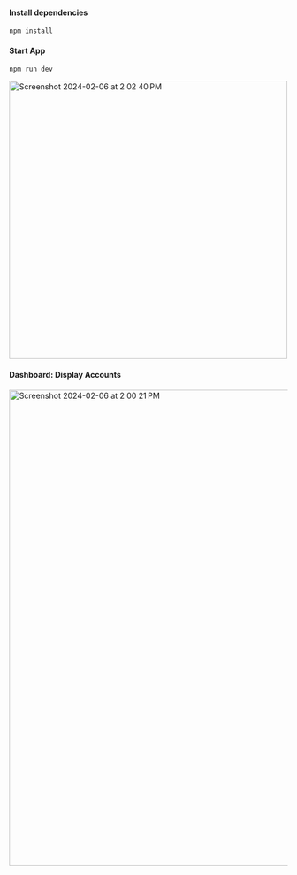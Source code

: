 #### Install dependencies
```
npm install
```

#### Start App

```
npm run dev
```
<img width="503" alt="Screenshot 2024-02-06 at 2 02 40 PM" src="https://github.com/ngonzalez/accounts-manager/assets/26479/05a1f1ee-044b-44b0-b2b6-9c16fa88bcbf">

#### Dashboard: Display Accounts

<img width="861" alt="Screenshot 2024-02-06 at 2 00 21 PM" src="https://github.com/ngonzalez/accounts-manager/assets/26479/458c6089-11ee-4481-8e67-f21e85e69fcd">
